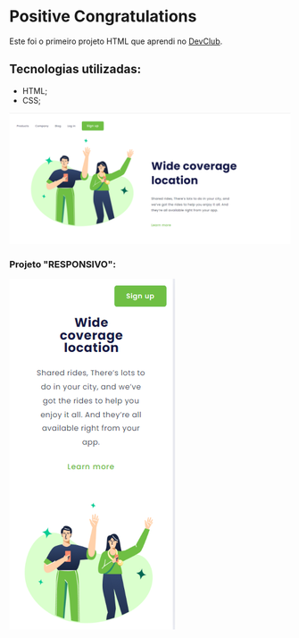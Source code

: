 <h1>Positive Congratulations </h1>
<p>Este foi o primeiro projeto HTML que aprendi no <a href="http://www.devclub.com.br" target="_blank">DevClub</a>. </p>
<h2>Tecnologias utilizadas: </h2>
<ul>
  <li>HTML; </li>
  <li>CSS; </li>
</ul>
<img src="https://github.com/TiagoThunderstruck/Positive-Congratulations/blob/master/Assets/mockup-Congratulations_pc.png?raw=true" />
<br>
<h3>Projeto "RESPONSIVO": </h3>
<img src="https://github.com/TiagoThunderstruck/Positive-Congratulations/blob/master/Assets/mockup-Congratulations_phone.png?raw=true" />
<br><br>
